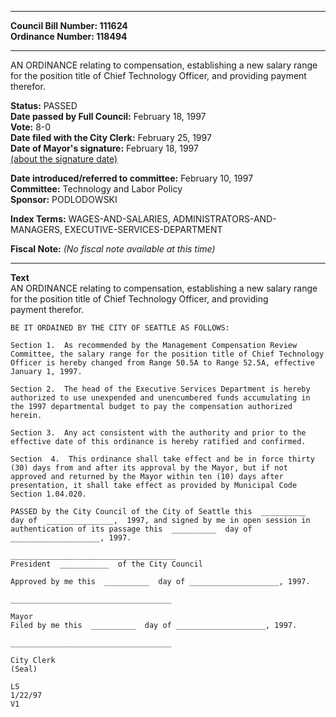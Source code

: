 * * * * *  
  
**Council Bill Number: [](#h0)[](#h2)111624**   
**Ordinance Number: 118494**  
  
* * * * *  
  
AN ORDINANCE relating to compensation, establishing a new salary range for the position title of Chief Technology Officer, and providing payment therefor.  
  
**Status:** PASSED   
**Date passed by Full Council:** February 18, 1997   
**Vote:** 8-0   
**Date filed with the City Clerk:** February 25, 1997   
**Date of Mayor's signature:** February 18, 1997   
[(about the signature date)](/~public/approvaldate.htm)   
  
  
**Date introduced/referred to committee:** February 10, 1997   
**Committee:** Technology and Labor Policy   
**Sponsor:** PODLODOWSKI   
  
**Index Terms:** WAGES-AND-SALARIES, ADMINISTRATORS-AND-MANAGERS, EXECUTIVE-SERVICES-DEPARTMENT  
  
**Fiscal Note:** *(No fiscal note available at this time)*  
  
* * * * *  
  
**Text**  
    AN ORDINANCE relating to compensation, establishing a new salary range  
    for the position title of Chief Technology Officer, and providing  
    payment therefor.  
  
    BE IT ORDAINED BY THE CITY OF SEATTLE AS FOLLOWS:  
  
    Section 1.  As recommended by the Management Compensation Review  
    Committee, the salary range for the position title of Chief Technology  
    Officer is hereby changed from Range 50.5A to Range 52.5A, effective  
    January 1, 1997.  
  
    Section 2.  The head of the Executive Services Department is hereby  
    authorized to use unexpended and unencumbered funds accumulating in  
    the 1997 departmental budget to pay the compensation authorized  
    herein.  
  
    Section 3.  Any act consistent with the authority and prior to the  
    effective date of this ordinance is hereby ratified and confirmed.  
  
    Section  4.  This ordinance shall take effect and be in force thirty  
    (30) days from and after its approval by the Mayor, but if not  
    approved and returned by the Mayor within ten (10) days after  
    presentation, it shall take effect as provided by Municipal Code  
    Section 1.04.020.  
  
    PASSED by the City Council of the City of Seattle this  __________  
    day of  _______________,  1997, and signed by me in open session in  
    authentication of its passage this  __________  day of  
    ____________________, 1997.  
  
    _____________________________________  
    President  ___________  of the City Council  
  
    Approved by me this  __________  day of ____________________, 1997.  
  
    ____________________________________  
  
    Mayor  
    Filed by me this  __________  day of ____________________, 1997.  
  
    ____________________________________  
  
    City Clerk  
    (Seal)  
  
    LS  
    1/22/97  
    V1  
